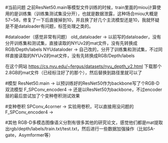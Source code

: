 #当前问题
之前ResNet50.main等模型文件训练的时候，train里面的miou计算使用的是训练集（训练集测试集没分开），也就是数据泄露，这种场合miou大概是57~58，修复了一下后直接掉到10，并且换了好几个主流模型还是10，我就怀疑是不是dataloader有问题，标签处理之类的。

#dataloader（感觉非常有问题）
old_dataloader → 以前写的dataloader，没有分开训练集和测试集，直接读取的NYUv2的mat文件，没有先转换成RGB/Depth/labels
NYUdataloder → 自己改的，分开了训练集和测试集，不过同样直接读取的NYUv2的mat文件，没有先转换成RGB/Depth/labels

在这个网站 https://cs.nyu.edu/~fergus/datasets/nyu_depth_v2.html
下载那个2.8GB的mat文件（已经标注好了的那个），然后替换到路径里就可以了

#模型
ResNet50.main → 以预训练好的ResNet50作为backbone写了个RGB-D双流模型
F_SPConv_encoder4 → 还是以ResNet50为backbone，不过encoder层的最后尝试加了个变种卷积测试效果

#变种卷积
SPConv_4corner → 实验用卷积，可以直接用没问题的
F_SPConv_encoder4 → 

#其他
RGB-D多模态图像语义分割有很多其他的研究论文，感觉他们都是mat提取出rgb/depth/labels/train.txt/test.txt，然后进行一些数据加强操作（比如SA-gate，Asymformer等）
